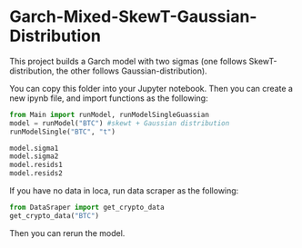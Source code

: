 # Garch-Mixed-SkewT-Gaussian-Distribution
This project builds a Garch model with two sigmas (one follows SkewT-distribution, the other follows Gaussian-distribution).

You can copy this folder into your Jupyter notebook. Then you can create a new ipynb file, and import functions as the following:

```py
from Main import runModel, runModelSingleGuassian
model = runModel("BTC") #skewt + Gaussian distribution
runModelSingle("BTC", "t")

model.sigma1
model.sigma2
model.resids1
model.resids2
```

If you have no data in loca, run data scraper as the following:
```py
from DataSraper import get_crypto_data
get_crypto_data("BTC")
```

Then you can rerun the model.
